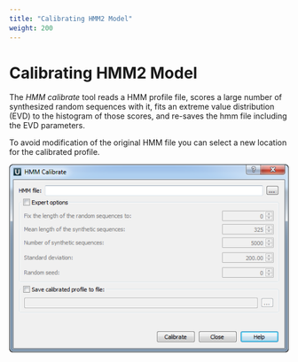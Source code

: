 ```yaml
---
title: "Calibrating HMM2 Model"
weight: 200
---
```



# Calibrating HMM2 Model

The _HMM calibrate_ tool reads a HMM profile file, scores a large number of synthesized random sequences with it, fits an extreme value distribution (EVD) to the histogram of those scores, and re-saves the hmm file including the EVD parameters.

To avoid modification of the original HMM file you can select a new location for the calibrated profile.


![](/images/65930812/65930813.png)
